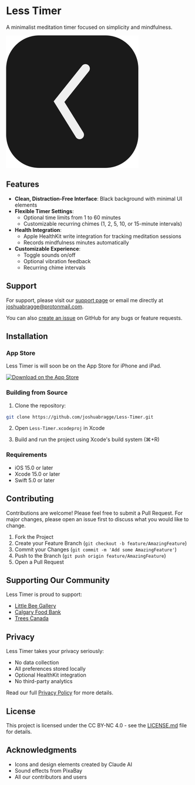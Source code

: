 # Less Timer

A minimalist meditation timer focused on simplicity and mindfulness.

![Less Timer Icon](assets/less-timer-icon.svg)

## Features

* **Clean, Distraction-Free Interface**: Black background with minimal UI elements
* **Flexible Timer Settings**:
  * Optional time limits from 1 to 60 minutes
  * Customizable recurring chimes (1, 2, 5, 10, or 15-minute intervals)
* **Health Integration**: 
  * Apple HealthKit write integration for tracking meditation sessions
  * Records mindfulness minutes automatically
* **Customizable Experience**:
  * Toggle sounds on/off
  * Optional vibration feedback
  * Recurring chime intervals
 
## Support

For support, please visit our [support page](https://joshuabragge.github.io/Less-Timer/) or email me directly at joshuabragge@protonmail.com.

You can also [create an issue](https://github.com/joshuabragge/Less-Timer/issues) on GitHub for any bugs or feature requests.

## Installation

### App Store
Less Timer is will soon be on the App Store for iPhone and iPad.

[![Download on the App Store](assets/app-store-badge.png)](APP_STORE_LINK)

### Building from Source

1. Clone the repository:
```bash
git clone https://github.com/joshuabragge/Less-Timer.git
```

2. Open `Less-Timer.xcodeproj` in Xcode

3. Build and run the project using Xcode's build system (⌘+R)

### Requirements

* iOS 15.0 or later
* Xcode 15.0 or later
* Swift 5.0 or later

## Contributing

Contributions are welcome! Please feel free to submit a Pull Request. For major changes, please open an issue first to discuss what you would like to change.

1. Fork the Project
2. Create your Feature Branch (`git checkout -b feature/AmazingFeature`)
3. Commit your Changes (`git commit -m 'Add some AmazingFeature'`)
4. Push to the Branch (`git push origin feature/AmazingFeature`)
5. Open a Pull Request

## Supporting Our Community

Less Timer is proud to support:

* [Little Bee Gallery](https://www.littlebeegallery.com/)
* [Calgary Food Bank](https://www.calgaryfoodbank.com/)
* [Trees Canada](https://treecanada.ca/)

## Privacy

Less Timer takes your privacy seriously:
* No data collection
* All preferences stored locally
* Optional HealthKit integration
* No third-party analytics

Read our full [Privacy Policy](privacy-policy.md) for more details.

## License

This project is licensed under the CC BY-NC 4.0 - see the [LICENSE.md](license.md) file for details.

## Acknowledgments

* Icons and design elements created by Claude AI
* Sound effects from PixaBay
* All our contributors and users

